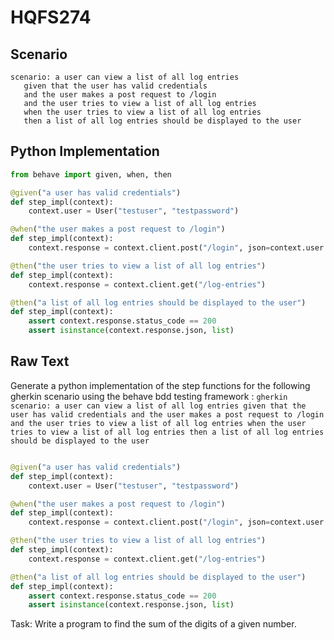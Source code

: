 # HQFS274
## Scenario
```gherkin
scenario: a user can view a list of all log entries 
   given that the user has valid credentials 
   and the user makes a post request to /login 
   and the user tries to view a list of all log entries 
   when the user tries to view a list of all log entries 
   then a list of all log entries should be displayed to the user
```


## Python Implementation
```python
from behave import given, when, then

@given("a user has valid credentials")
def step_impl(context):
    context.user = User("testuser", "testpassword")

@when("the user makes a post request to /login")
def step_impl(context):
    context.response = context.client.post("/login", json=context.user.to_dict())

@then("the user tries to view a list of all log entries")
def step_impl(context):
    context.response = context.client.get("/log-entries")

@then("a list of all log entries should be displayed to the user")
def step_impl(context):
    assert context.response.status_code == 200
    assert isinstance(context.response.json, list)
```


## Raw Text
Generate a python implementation of the step functions for the following gherkin scenario using the behave bdd testing framework : ```gherkin scenario: a user can view a list of all log entries given that the user has valid credentials and the user makes a post request to /login and the user tries to view a list of all log entries when the user tries to view a list of all log entries then a list of all log entries should be displayed to the user ```



```python from behave import given, when, then

@given("a user has valid credentials")
def step_impl(context):
    context.user = User("testuser", "testpassword")

@when("the user makes a post request to /login")
def step_impl(context):
    context.response = context.client.post("/login", json=context.user.to_dict())

@then("the user tries to view a list of all log entries")
def step_impl(context):
    context.response = context.client.get("/log-entries")

@then("a list of all log entries should be displayed to the user")
def step_impl(context):
    assert context.response.status_code == 200
    assert isinstance(context.response.json, list)
```

Task: Write a program to find the sum of the digits of a given number.
